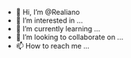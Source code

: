 - 👋 Hi, I’m @Realiano
- 👀 I’m interested in ...
- 🌱 I’m currently learning ...
- 💞️ I’m looking to collaborate on ...
- 📫 How to reach me ...

<!---
Realiano/Realiano is a ✨ special ✨ repository because its `README.md` (this file) appears on your GitHub profile.
You can click the Preview link to take a look at your changes.
--->
